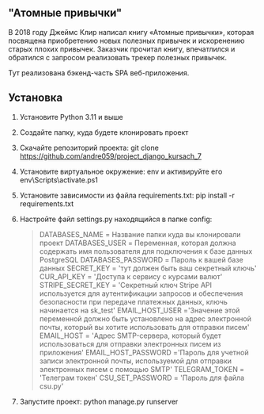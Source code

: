 ## "Атомные привычки"

В 2018 году Джеймс Клир написал книгу «Атомные привычки»,
которая посвящена приобретению новых полезных привычек и искоренению старых плохих привычек.
Заказчик прочитал книгу, впечатлился и обратился с запросом реализовать трекер полезных привычек.

Тут реализована бэкенд-часть SPA веб-приложения.

## Установка

1. Установите Python 3.11 и выше
2. Создайте папку, куда будете клонировать проект

3. Скачайте репозиторий проекта:
   git clone https://github.com/andre059/project_django_kursach_7
4. Установите виртуальное окружение:
   env и активируйте его env\Scripts\activate.ps1
5. Установите зависимости из файла requirements.txt:
   pip install -r requirements.txt
6. Настройте файл settings.py находящийся в папке config:
   >DATABASES_NAME = Название папки куда вы клонировали проект 
   >DATABASES_USER = Переменная, которая должна содержать имя пользователя для подключения к базе данных PostgreSQL
   >DATABASES_PASSWORD = Пароль к вашей базе данных
   >SECRET_KEY = 'тут должен быть ваш секретный ключь'
   >CUR_API_KEY = 'Доступа к сервису с курсами валют'
   >STRIPE_SECRET_KEY = 'Секретный ключ Stripe API используется для аутентификации запросов и обеспечения безопасности при передаче платежных данных, ключь начинается на sk_test'
   >EMAIL_HOST_USER ='Значение этой переменной должно быть установлено на адрес электронной почты, который вы хотите использовать для отправки писем'
   >EMAIL_HOST = 'Адрес SMTP-сервера, который будет использоваться для отправки электронных писем из приложения'
   >EMAIL_HOST_PASSWORD ='Пароль для учетной записи электронной почты, используемой для отправки электронных писем с помощью SMTP'
   >TELEGRAM_TOKEN = 'Телеграм токен'
   >CSU_SET_PASSWORD = 'Пароль для файла csu.py'
7. Запустите проект:
   python manage.py runserver 
